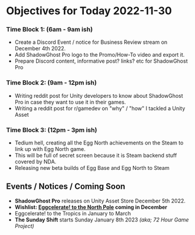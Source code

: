# Objectives for Today 2022-11-30

### Time Block 1: (6am - 9am ish)
- Create a Discord Event / notice for Business Review stream on December 4th 2022.
- Add ShadowGhost Pro logo to the Promo/How-To video and export it.
- Prepare Discord content, informative post? links? etc for ShadowGhost Pro

### Time Block 2: (9am - 12pm ish)
- Writing reddit post for Unity developers to know about ShadowGhost Pro in case they want to use it in their games.
- Writing a reddit post for r/gamedev on "why" / "how" I tackled a Unity Asset

### Time Block 3: (12pm - 3pm ish)
- Tedium hell, creating all the Egg North achievements on the Steam to link up with Egg North game.
- This will be full of secret screen because it is Steam backend stuff covered by NDA.
- Releasing new beta builds of Egg Base and Egg North to Steam

## Events / Notices / Coming Soon

- **ShadowGhost Pro** releases on Unity Asset Store December 5th 2022.
- **Wishlist: [Eggcelerate! to the North Pole](https://store.steampowered.com/app/2216320/Eggcelerate_to_the_North_Pole/) coming in December**
- Eggcelerate! to the Tropics in January to March
- **The Sunday Shift** starts Sunday January 8th 2023 _(aka; 72 Hour Game Project)_
